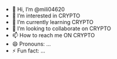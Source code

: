 - 👋 Hi, I’m @mili04620
- 👀 I’m interested in CRYPTO
- 🌱 I’m currently learning CRYPTO
- 💞️ I’m looking to collaborate on CRYPTO
- 📫 How to reach me ON CRYPTO
- 😄 Pronouns: ...
- ⚡ Fun fact: ...

<!---
mili04620/mili04620 is a ✨ special ✨ repository because its `README.md` (this file) appears on your GitHub profile.
You can click the Preview link to take a look at your changes.
--->
